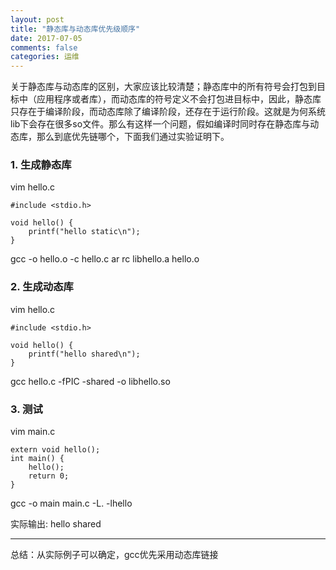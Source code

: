 ```yaml
---
layout: post
title: "静态库与动态库优先级顺序"
date: 2017-07-05
comments: false
categories: 运维
---
```


关于静态库与动态库的区别，大家应该比较清楚；静态库中的所有符号会打包到目标中（应用程序或者库），而动态库的符号定义不会打包进目标中，因此，静态库只存在于编译阶段，而动态库除了编译阶段，还存在于运行阶段。这就是为何系统lib下会存在很多so文件。那么有这样一个问题，假如编译时同时存在静态库与动态库，那么到底优先链哪个，下面我们通过实验证明下。

### 1. 生成静态库

vim hello.c
```
#include <stdio.h>

void hello() {
    printf("hello static\n");
}
```

gcc -o hello.o -c hello.c
ar rc libhello.a hello.o

### 2. 生成动态库

vim hello.c
```
#include <stdio.h>

void hello() {
    printf("hello shared\n");
}
```

gcc hello.c -fPIC -shared -o libhello.so

### 3. 测试

vim main.c 
```
extern void hello();
int main() {
    hello();
    return 0;
}
```

gcc -o main main.c -L. -lhello

实际输出: hello shared


-----

总结：从实际例子可以确定，gcc优先采用动态库链接